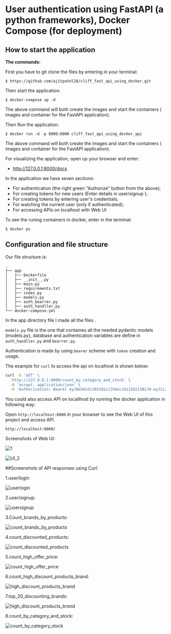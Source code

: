 # User authentication using FastAPI (a python frameworks), Docker Compose (for deployment)
## How to start the application


**The commands:**

First you have to git clone the files by entering in your terminal:
```
$ https://github.com/ajitpatel28/cliff_fast_api_using_docker.git
```  
Then start the application:
```
$ docker-compose up -d
```
The above command will both create the images and start the containers ( images and  container for the FastAPI application).

Then Run the application:
```
$ docker run -d -p 8000:8000 cliff_fast_api_using_docker_api
```
The above command will both create the images and start the containers ( images and  container for the FastAPI application).


For visualizing the application, open up your browser and enter:

* http://127.0.0.1:8000/docs

In the application we have seven sections:
* For authentication (the right green "Authorize" button from the above);
* For creating tokens for new users (Enter details in user/signup );
* For creating tokens by entering user's credentials;
* For watching the current user (only if authenticated);
* For accessing APIs on localhost with Web UI

To see the runing containers in docker, enter in the terminal:
```
$ docker ps
```

## Configuration and file structure
Our file structure is:
```
.
├── app
│   ├── Dockerfile
│   ├── __init__.py
│   ├── main.py
│   ├── requirements.txt
│   ├── index.py
│   ├── models.py
│   ├── auth_bearrer.py
│   ├── auth_handller.py
└── docker-compose.yml
```
In the app directory  file I made all the files .

```models.py``` file is the one that containes all the needed pydantic models (models.py), database and authentication variables are define in ```auth_handller.py``` and ```bearrer.py```. 

Authentication is made by using ```bearer``` scheme with ```token``` creation and usage.

The example for `curl` to access the api on localhost is shown below:

```bash
curl -X 'GET' \
  'http://127.0.0.1:8000/count_by_category_and_stock' \
  -H 'accept: application/json' \
  -H 'Authorization: Bearer eyJ0eXAiOiJKV1QiLCJhbGciOiJIUzI1NiJ9.eyJ1c2VyX2lkIjoiYWppdEBjbGlmZi5haSIsImV4cGlyZXMiOjE2NTcyMTQ4NDcuOTk4MTU1fQ.9XHeI4p7k6lsYB6bdKXqVV2STqKrR83CkuGQTbT4SFg'
```

You could also access API on locallhost by running the docker application in following way:


Open `http://localhost:8000` in your browser to see the Web UI of this
project and access API.


```
http://localhost:8000/
```

Screenshots of Web UI:

![1](https://user-images.githubusercontent.com/80194170/177830239-b33b1a37-0e58-4655-a77b-4816ae5ac251.png)

![UI_2](https://user-images.githubusercontent.com/80194170/177830202-24eda5b9-4dc6-4a32-a38b-e08bfab62c86.png)


##Screenshots of API responses using Curl:

1.user/login

![userlogin](https://user-images.githubusercontent.com/80194170/177830679-439d1788-e9c1-4c0b-aa8a-6b4864a60c1a.png)

2.user/signup:

![usersignup](https://user-images.githubusercontent.com/80194170/177830604-3c0c26a9-4573-4fc5-80b3-16f20dbbde64.png)

3.Count_brands_by_products:

![count_brands_by_products](https://user-images.githubusercontent.com/80194170/177829872-c4bb4f94-6776-4535-93a4-4f07f60a17a9.png)

4.count_discounted_products:

![count_discounted_products](https://user-images.githubusercontent.com/80194170/177830787-01a8f409-6f57-454e-b483-ce71e375dc2f.png)

5.count_high_offer_price:

![count_high_offer_price](https://user-images.githubusercontent.com/80194170/177830881-a0bfe64b-245b-44bb-890f-7b399d550b5c.png)

6.count_high_discount_products_brand:

![high_discount_products_brand](https://user-images.githubusercontent.com/80194170/177831092-03e45340-338e-4170-a204-a929455b0836.png)

7.top_20_discounting_brands:

![high_discount_products_brand](https://user-images.githubusercontent.com/80194170/177831142-571b8ae4-99fa-45a2-8b8f-bf7c83f61fda.png)

8.count_by_category_and_stock:

![count_by_category_stock](https://user-images.githubusercontent.com/80194170/177831231-7cb51d15-59f1-46fa-8ef9-9529aeb28fd6.png)

